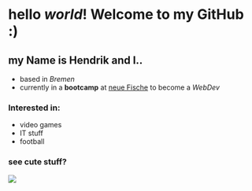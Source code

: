 # hello _world_! Welcome to my GitHub :)
## my Name is Hendrik and I..

* based in _Bremen_
* currently in a **bootcamp** at [neue Fische](https://www.neuefische.de/) to become a _WebDev_

### Interested in:

* video games
* IT stuff
* football

### see cute stuff?

[![](http://img.youtube.com/vi/laYQFi5LrZA/0.jpg)](http://www.youtube.com/watch?v=dQw4w9WgXcQ)

